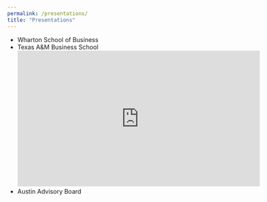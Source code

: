```yaml
---
permalink: /presentations/
title: "Presentations"
---
```


- Wharton School of Business
- Texas A&M Business School
  <iframe width="560" height="315" src="https://www.youtube.com/embed/CcNAyY9RLAQ?si=kvCajsGRO-BciwT8" title="YouTube video player" frameborder="0" allow="accelerometer; autoplay; clipboard-write; encrypted-media; gyroscope; picture-in-picture; web-share" referrerpolicy="strict-origin-when-cross-origin" allowfullscreen></iframe>
- Austin Advisory Board
